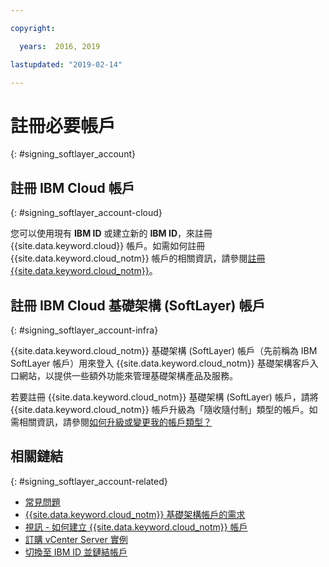 ```yaml
---

copyright:

  years:  2016, 2019

lastupdated: "2019-02-14"

---
```


# 註冊必要帳戶
{: #signing_softlayer_account}

## 註冊 IBM Cloud 帳戶
{: #signing_softlayer_account-cloud}

您可以使用現有 **IBM ID** 或建立新的 **IBM ID**，來註冊 {{site.data.keyword.cloud}} 帳戶。如需如何註冊 {{site.data.keyword.cloud_notm}} 帳戶的相關資訊，請參閱[註冊 {{site.data.keyword.cloud_notm}}](/docs/account?topic=account-signup)。

## 註冊 IBM Cloud 基礎架構 (SoftLayer) 帳戶
{: #signing_softlayer_account-infra}

{{site.data.keyword.cloud_notm}} 基礎架構 (SoftLayer) 帳戶（先前稱為 IBM SoftLayer 帳戶）用來登入 {{site.data.keyword.cloud_notm}} 基礎架構客戶入口網站，以提供一些額外功能來管理基礎架構產品及服務。

若要註冊 {{site.data.keyword.cloud_notm}} 基礎架構 (SoftLayer) 帳戶，請將 {{site.data.keyword.cloud_notm}} 帳戶升級為「隨收隨付制」類型的帳戶。如需相關資訊，請參閱[如何升級或變更我的帳戶類型？](/docs/account?topic=account-accountfaqs)

## 相關鏈結
{: #signing_softlayer_account-related}

* [常見問題](/docs/services/vmwaresolutions/vmonic?topic=vmware-solutions-faq)
* [{{site.data.keyword.cloud_notm}} 基礎架構帳戶的需求](/docs/services/vmwaresolutions/vmonic?topic=vmware-solutions-slaccountrequirement)
* [視訊 - 如何建立 {{site.data.keyword.cloud_notm}} 帳戶](https://www.youtube.com/watch?v=HBkY-Fs1d6E)
* [訂購 vCenter Server 實例](/docs/services/vmwaresolutions/vcenter?topic=vmware-solutions-vc_orderinginstance)
* [切換至 IBM ID 並鏈結帳戶](/docs/account?topic=account-unifyingaccounts#unifyingaccounts)
